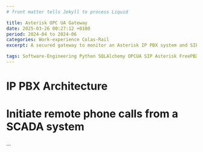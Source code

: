 ```yaml
---
# front matter tells Jekyll to process Liquid

title: Asterisk OPC UA Gateway
date: 2025-03-26 00:27:12 +0100
period: 2024-04 to 2024-06
categories: Work-experience Colas-Rail
excerpt: A secured gateway to monitor an Asterisk IP PBX system and SIP devices from a SCADA through OPC UA

tags: Software-Engineering Python SQLAlchemy OPCUA SIP Asterisk FreePBX AMI Cybersecurity Linux
---
```


# IP PBX Architecture

# Initiate remote phone calls from a SCADA system

...
